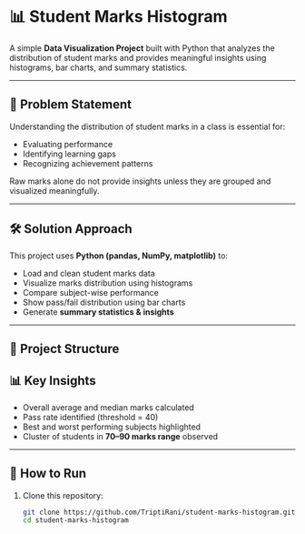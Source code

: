 # 📊 Student Marks Histogram

A simple **Data Visualization Project** built with Python that analyzes the distribution of student marks and provides meaningful insights using histograms, bar charts, and summary statistics.

---

## 📌 Problem Statement
Understanding the distribution of student marks in a class is essential for:
- Evaluating performance  
- Identifying learning gaps  
- Recognizing achievement patterns  

Raw marks alone do not provide insights unless they are grouped and visualized meaningfully.

---

## 🛠️ Solution Approach
This project uses **Python (pandas, NumPy, matplotlib)** to:
- Load and clean student marks data  
- Visualize marks distribution using histograms  
- Compare subject-wise performance  
- Show pass/fail distribution using bar charts  
- Generate **summary statistics & insights**

---

## 📂 Project Structure


## 📊 Key Insights
- Overall average and median marks calculated  
- Pass rate identified (threshold = 40)  
- Best and worst performing subjects highlighted  
- Cluster of students in **70–90 marks range** observed  

---

## 🚀 How to Run
1. Clone this repository:
   ```bash
   git clone https://github.com/TriptiRani/student-marks-histogram.git
   cd student-marks-histogram
